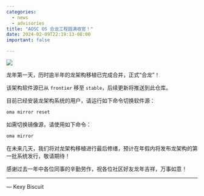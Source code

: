 ```yaml
---
categories:
  - news
  - advisories
title: "AOSC OS 合龙工程圆满收官！"
date: 2024-02-09T22:19:13-08:00
important: false

---
```


![](/assets/news/2024-02-09-aosc-os-loongarch64-mainlined.jpg)

龙年第一天，历时逾半年的龙架构移植已完成合并，正式“合龙”！

该架构软件源已从 `frontier` 移至 `stable`，后续更新将推送到此仓库。

目前已经安装龙架构系统的用户，请运行如下命令切换软件源：

```bash
oma mirror reset
```

如需切换镜像源，请使用如下命令：


```bash
oma mirror
```

在未来几天，我们将对龙架构移植进行最后修缮，预计在年假内将发布龙架构的第一批系统发行，敬请期待！

感谢过去一年中各位同事的辛勤劳作，祝各位社区好友龙年吉祥，万事如意！

---

— Kexy Biscuit

